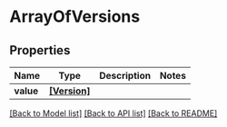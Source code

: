 # ArrayOfVersions


## Properties
Name | Type | Description | Notes
------------ | ------------- | ------------- | -------------
**value** | [**[Version]**](Version.md) |  | 

[[Back to Model list]](../README.md#documentation-for-models) [[Back to API list]](../README.md#documentation-for-api-endpoints) [[Back to README]](../README.md)


